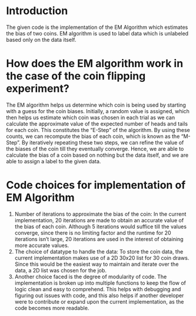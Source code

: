 # Introduction
The given code is the implementation of the EM Algorithm which estimates the bias of two coins. EM algorithm is used to label data which is unlabeled based only on 
the data itself. 

# How does the EM algorithm work in the case of the coin flipping experiment?
The EM algorithm helps us determine which coin is being used by starting with a guess for the coin biases. Initially, a random value is assigned, which then helps us estimate which coin was chosen in each trial as we can calculate the approximate value of the expected number of heads and tails for each coin. This constitutes the “E-Step” of the algorithm. By using these counts, we can recompute the bias of each coin, which is known as the “M-Step”. By iteratively repeating these two steps, we can refine the value of the biases of the coin till they eventually converge. Hence, we are able to calculate the bias of a coin based on nothing but the data itself, and we are able to assign a label to the given data.

# Code choices for implementation of EM Algorithm
1. Number of iterations to approximate the bias of the coin: In the current implementation, 20 iterations are made to obtain an accurate value of the bias of each coin. Although 5 iterations would suffice till the values converge, since there is no limiting factor and the runtime for 20 iterations isn’t large, 20 iterations are used in the interest of obtaining more accurate values.
2. The choice of datatype to handle the data: To store the coin data, the current implementation makes use of a 2D 30x20 list for 30 coin draws. Since this would be the easiest way to maintain and iterate over the data, a 2D list was chosen for the job.
3. Another choice faced is the degree of modularity of code. The implementation is broken up into multiple functions to keep the flow of logic clean and easy to comprehend. This helps with debugging and figuring out issues with code, and this also helps if another developer were to contribute or expand upon the current implementation, as the code becomes more readable.


